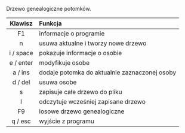 Drzewo genealogiczne potomków.

| Klawisz | Funkcja |
|:---:|:---|
| F1 |	 informacje o programie |
| n	|	 usuwa aktualne i tworzy nowe drzewo |
| i / space	| pokazuje informacje o osobie |
| e / enter	| modyfikuje osobe |
| a / ins	|	dodaje potomka do aktualnie zaznaczonej osoby |
| d / del	|	usuwa osobe |
| s	|		zapisuje całe drzewo do pliku |
| l	|		odczytuje wcześniej zapisane drzewo |
| F9	|	losowe drzewo genealogiczne |
| q / esc	|	wyjście z programu |
